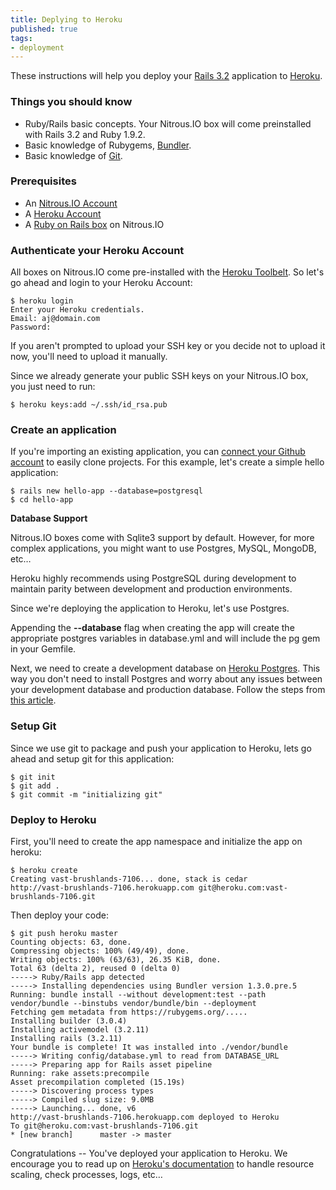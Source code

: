 ```yaml
---
title: Deplying to Heroku
published: true
tags:
- deployment
---
```


These instructions will help you deploy your [Rails 3.2](http://guides.rubyonrails.org/3_2_release_notes.html) application to [Heroku](https://heroku.com).

### Things you should know

* Ruby/Rails basic concepts. Your Nitrous.IO box will come preinstalled with Rails 3.2 and Ruby 1.9.2.
* Basic knowledge of Rubygems, [Bundler](http://gembundler.com/).
* Basic knowledge of [Git](http://git-scm.com/).

### Prerequisites

* An [Nitrous.IO Account](https://www.nitrous.io)
* A [Heroku Account](https://www.heroku.com)
* A [Ruby on Rails box](/box-new) on Nitrous.IO

### Authenticate your Heroku Account

All boxes on Nitrous.IO come pre-installed with the [Heroku Toolbelt](https://toolbelt.heroku.com/). So let's go ahead and login to your Heroku Account:

    $ heroku login
    Enter your Heroku credentials.
    Email: aj@domain.com
    Password:

<p class="alert">If you aren't prompted to upload your SSH key or you decide not to upload it now, you'll need to upload it manually.</p>

Since we already generate your public SSH keys on your Nitrous.IO box, you just need to run:

    $ heroku keys:add ~/.ssh/id_rsa.pub

### Create an application

If you're importing an existing application, you can [connect your Github account](/github-add-key) to easily clone projects. For this example, let's create a simple hello application:

    $ rails new hello-app --database=postgresql
    $ cd hello-app

**Database Support**

Nitrous.IO boxes come with Sqlite3 support by default. However, for more complex applications, you might want to use Postgres, MySQL, MongoDB, etc…

<p class="note">Heroku highly recommends using PostgreSQL during development to maintain parity between development and production environments.</p>

Since we're deploying the application to Heroku, let's use Postgres.

Appending the **--database** flag when creating the app will create the appropriate postgres variables in database.yml and will include the pg gem in your Gemfile.

Next, we need to create a development database on [Heroku Postgres](https://postgres.heroku.com). This way you don't need to install Postgres and worry about any issues between your development database and production database. Follow the steps from [this article](/postgres).

### Setup Git

Since we use git to package and push your application to Heroku, lets go ahead and setup git for this application:

    $ git init
    $ git add .
    $ git commit -m "initializing git"

### Deploy to Heroku

First, you'll need to create the app namespace and initialize the app on heroku:

    $ heroku create
    Creating vast-brushlands-7106... done, stack is cedar
    http://vast-brushlands-7106.herokuapp.com git@heroku.com:vast-brushlands-7106.git

Then deploy your code:

    $ git push heroku master
    Counting objects: 63, done.
    Compressing objects: 100% (49/49), done.
    Writing objects: 100% (63/63), 26.35 KiB, done.
    Total 63 (delta 2), reused 0 (delta 0)
    -----> Ruby/Rails app detected
    -----> Installing dependencies using Bundler version 1.3.0.pre.5
    Running: bundle install --without development:test --path vendor/bundle --binstubs vendor/bundle/bin --deployment
    Fetching gem metadata from https://rubygems.org/.....
    Installing builder (3.0.4)
    Installing activemodel (3.2.11)
    Installing rails (3.2.11)
    Your bundle is complete! It was installed into ./vendor/bundle
    -----> Writing config/database.yml to read from DATABASE_URL
    -----> Preparing app for Rails asset pipeline
    Running: rake assets:precompile
    Asset precompilation completed (15.19s)
    -----> Discovering process types
    -----> Compiled slug size: 9.0MB
    -----> Launching... done, v6
    http://vast-brushlands-7106.herokuapp.com deployed to Heroku
    To git@heroku.com:vast-brushlands-7106.git
    * [new branch]      master -> master

Congratulations -- You've deployed your application to Heroku. We encourage you to read up on [Heroku's documentation](https://devcenter.heroku.com/) to handle resource scaling, check processes, logs, etc…